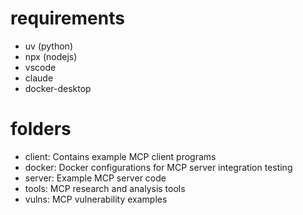 # requirements
 - uv (python) 
 - npx (nodejs)
 - vscode
 - claude
 - docker-desktop

# folders
 - client: Contains example MCP client programs
 - docker: Docker configurations for MCP server integration testing
 - server: Example MCP server code
 - tools: MCP research and analysis tools
 - vulns: MCP vulnerability examples